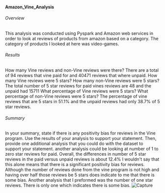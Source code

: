 #### Amazon_Vine_Analysis
###### Overview
This analysis was conducted using Pyspark and Amazon web services in order to look at reviews of products from amazon based on a category. The category of products I looked at here was video-games. 
###### Results
How many Vine reviews and non-Vine reviews were there? There are a total of 94 reviews that vine paid for and 40471 reviews that where unpaid.
How many Vine reviews were 5 stars? How many non-Vine reviews were 5 stars? The total number of 5 star reviews for paid vines reviews are 48 and the unpaid had 15711
What percentage of Vine reviews were 5 stars? What percentage of non-Vine reviews were 5 stars? The percentage of vine reviews that are 5 stars in 51.1% and the unpaid reviews had only 38.7% of 5 star reviews.
###### Summary
In your summary, state if there is any positivity bias for reviews in the Vine program. Use the results of your analysis to support your statement. Then, provide one additional analysis that you could do with the dataset to support your statement. another analysis could be looking at number of 1 to zero star reviews for paid.
Overall, the differences in number of 5 star reviews in the paid versus unpaid reviews is about 12.4% I wouldn't say that this alone means that there is a significant positivity bias for reviews. Although the number of reviews done from the vine program is not high and having over half those reviews be 5 stars does indicate to me that there is some bias. Another analysis that I preformed was the number of one star reviews. There is only one which indicates there is some bias.
![Capture](https://user-images.githubusercontent.com/105613428/192429983-37a52aa4-ede7-40ea-a563-f22ab528006f.PNG)
